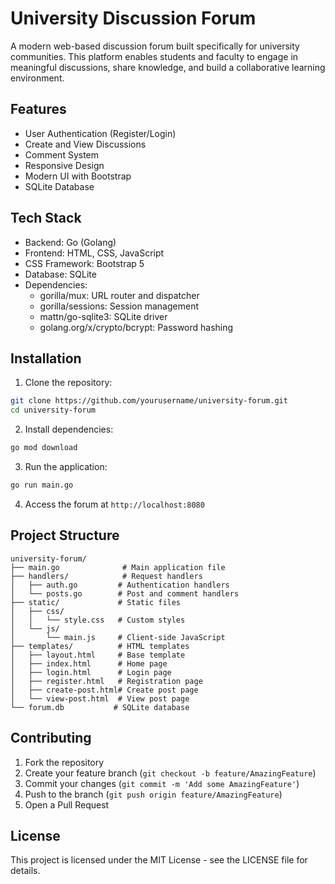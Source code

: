 # University Discussion Forum

A modern web-based discussion forum built specifically for university communities. This platform enables students and faculty to engage in meaningful discussions, share knowledge, and build a collaborative learning environment.

## Features

- User Authentication (Register/Login)
- Create and View Discussions
- Comment System
- Responsive Design
- Modern UI with Bootstrap
- SQLite Database

## Tech Stack

- Backend: Go (Golang)
- Frontend: HTML, CSS, JavaScript
- CSS Framework: Bootstrap 5
- Database: SQLite
- Dependencies:
  - gorilla/mux: URL router and dispatcher
  - gorilla/sessions: Session management
  - mattn/go-sqlite3: SQLite driver
  - golang.org/x/crypto/bcrypt: Password hashing

## Installation

1. Clone the repository:
```bash
git clone https://github.com/yourusername/university-forum.git
cd university-forum
```

2. Install dependencies:
```bash
go mod download
```

3. Run the application:
```bash
go run main.go
```

4. Access the forum at `http://localhost:8080`

## Project Structure

```
university-forum/
├── main.go              # Main application file
├── handlers/            # Request handlers
│   ├── auth.go         # Authentication handlers
│   └── posts.go        # Post and comment handlers
├── static/             # Static files
│   ├── css/           
│   │   └── style.css   # Custom styles
│   └── js/
│       └── main.js     # Client-side JavaScript
├── templates/          # HTML templates
│   ├── layout.html     # Base template
│   ├── index.html      # Home page
│   ├── login.html      # Login page
│   ├── register.html   # Registration page
│   ├── create-post.html# Create post page
│   └── view-post.html  # View post page
└── forum.db           # SQLite database
```

## Contributing

1. Fork the repository
2. Create your feature branch (`git checkout -b feature/AmazingFeature`)
3. Commit your changes (`git commit -m 'Add some AmazingFeature'`)
4. Push to the branch (`git push origin feature/AmazingFeature`)
5. Open a Pull Request

## License

This project is licensed under the MIT License - see the LICENSE file for details. 
